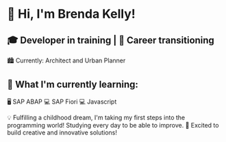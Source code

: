 # **👋 Hi, I'm Brenda Kelly!**

## 🎓 Developer in training | 🚀 Career transitioning
🏙️ Currently: Architect and Urban Planner

## 🌱 What I'm currently learning:
🖥️ SAP ABAP
💻 SAP Fiori
💻 Javascript

💡 Fulfilling a childhood dream, I'm taking my first steps into the programming world! Studying every day to be able to improve.
🌟 Excited to build creative and innovative solutions!
